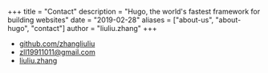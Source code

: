 +++
title = "Contact"
description = "Hugo, the world's fastest framework for building websites"
date = "2019-02-28"
aliases = ["about-us", "about-hugo", "contact"]
author = "liuliu.zhang"
+++

- [github.com/zhangliuliu](https://github.com/zhangliuliu)
- [zll19911011@gmail.com](zll19911011@gmail.com)
- [liuliu.zhang](https://zhangliuliu.site)
